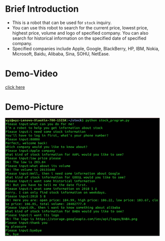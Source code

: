 # Brief Introduction
* This is a robot that can be used for `stock` inquiry.<br>
* You can use this robot to search for the current price, lowest price, highest price, volume and logo of specified company. You can also search for historical information on the specified date of specified company.<br>
* Specified companies include Apple, Google, BlackBerry, HP, IBM, Nokia, Microsoft, Baidu, Alibaba, Sina, SOHU, NetEase.<br>
# Demo-Video
[click here](https://github.com/wongyiju/Stock-inquiry/blob/master/stock_presentation.mkv)
# Demo-Picture
![](https://github.com/wongyiju/Stock-inquiry/blob/master/demo-picture.png)
